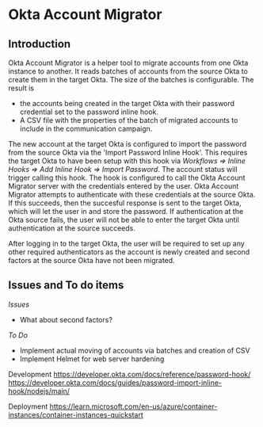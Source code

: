 
# Okta Account Migrator

## Introduction

Okta Account Migrator is a helper tool to migrate accounts from one Okta instance to another. It reads batches of 
accounts from the source Okta to create them in the target Okta. The size of the batches is configurable. The result is 
- the accounts being created in the target Okta with their password credential set to the password inline hook.
- A CSV file with the properties of the batch of migrated accounts to include in the communication campaign.

The new account at the target Okta is configured to import the password from the source Okta via the 'Import Password Inline Hook'. This requires the target Okta to have been setup with this hook via _Workflows => Inline Hooks => Add Inline Hook => Import Password_. The account status will trigger calling this hook. The hook is configured to call the Okta Account Migrator server with the credentials entered by the user. Okta Account Migrator attempts to authenticate with these credentials at the source Okta. If this succeeds, then the succesful response is sent to the target Okta, which will let the user in and store the password. If authentication at the Okta source fails, the user will not be able to enter the target Okta until authentication at the source succeeds.

After logging in to the target Okta, the user will be required to set up any other required authenticators as the account is newly created and second factors at the source Okta have not been migrated.





## Issues and To do items

_Issues_

- What about second factors?

_To Do_

- Implement actual moving of accounts via batches and creation of CSV
- Implement Helmet for web server hardening 





Development 
https://developer.okta.com/docs/reference/password-hook/
https://developer.okta.com/docs/guides/password-import-inline-hook/nodejs/main/

Deployment
https://learn.microsoft.com/en-us/azure/container-instances/container-instances-quickstart